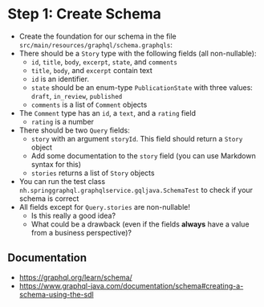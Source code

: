 # Step 1: Create Schema

* Create the foundation for our schema in the file `src/main/resources/graphql/schema.graphqls`:
* There should be a `Story` type with the following fields (all non-nullable):
    * `id`, `title`, `body`, `excerpt`, `state`, and `comments`
    * `title`, `body`, and `excerpt` contain text
    * `id` is an identifier.
    * `state` should be an enum-type `PublicationState` with three values: `draft`, `in_review`, `published`
    * `comments` is a list of `Comment` objects
* The `Comment` type has an `id`, a `text`, and a `rating` field
    * `rating` is a number
* There should be two `Query` fields:
    * `story` with an argument `storyId`. This field should return a `Story` object
    * Add some documentation to the `story` field (you can use Markdown syntax for this)
    * `stories` returns a list of `Story` objects
* You can run the test class `nh.springgraphql.graphqlservice.gqljava.SchemaTest` to check if your schema is correct
* All fields except for `Query.stories` are non-nullable!
    * Is this really a good idea?
    * What could be a drawback (even if the fields **always** have a value from a business perspective)?

## Documentation

* https://graphql.org/learn/schema/
* https://www.graphql-java.com/documentation/schema#creating-a-schema-using-the-sdl
